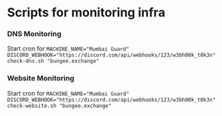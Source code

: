 # Scripts for monitoring infra

### DNS Monitoring

Start cron for `MACHINE_NAME="Mumbai Guard" DISCORD_WEBHOOK="https://discord.com/api/webhooks/123/w3bh00k_t0k3n" check-dns.sh "bungee.exchange"`

### Website Monitoring

Start cron for `MACHINE_NAME="Mumbai Guard" DISCORD_WEBHOOK="https://discord.com/api/webhooks/123/w3bh00k_t0k3n" check-website.sh "bungee.exchange"`
